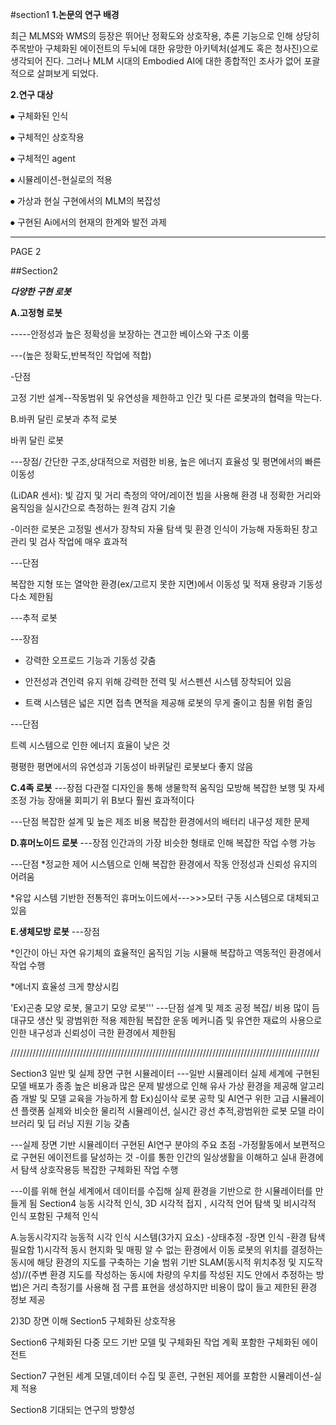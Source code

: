 #section1
**1.논문의 연구 배경**

최근 MLMS와 WMS의 등장은 뛰어난 정확도와 상호작용, 추론 기능으로 인해 상당히 주목받아 구체화된 에이전트의 두뇌에 대한 유망한 아키텍처(설계도 혹은 청사진)으로 생각되어 진다. 그러나 MLM 시대의 Embodied AI에 대한 종합적인 조사가 없어 포괄적으로 살펴보게 되었다.

**2.연구 대상**

⦁	구체화된 인식

⦁	구체적인 상호작용

⦁	구체적인 agent

⦁	시뮬레이션-현실로의 적용 

⦁	가상과 현실 구현에서의 MLM의 복잡성

   ⦁	구현된 Ai에서의 현재의 한계와 발전 과제

---------------------------------------
PAGE 2


##Section2

***다양한 구현 로봇***

**A.고정형 로봇**

-----안정성과 높은 정확성을 보장하는 견고한 베이스와 구조 이룸

---(높은 정확도,반복적인 작업에 적합)

-단점

고정 기반 설계--작동범위 및 유연성을 제한하고 인간 및 다른 로봇과의 협력을 막는다.

B.바퀴 달린 로봇과 추적 로봇

바퀴 달린 로봇

---장점/ 간단한 구조,상대적으로 저렴한 비용, 높은 에너지 효율성 및 평면에서의 빠른 이동성

(LiDAR 센서): 빛 감지 및 거리 측정의 약어/레이전 빔을 사용해 환경 내 정확한 거리와 움직임을 실시간으로 측정하는 원격 감지 기술

-이러한 로봇은 고정밀 센서가 장착되 자율 탐색 및 환경 인식이 가능해 자동화된 창고 관리 및 검사 작업에 매우 효과적

---단점

복잡한 지형 또는 열악한 환경(ex/고르지 못한 지면)에서 이동성 및 적재 용량과 기동성 다소 제한됨

---추적 로봇

---장점

* 강력한 오프로드 기능과 기동성 갖춤

* 안전성과 견인력 유지 위해 강력한 전력 및 서스펜션 시스템 장착되어 있음

* 트랙 시스템은 넓은 지면 접촉 면적을 제공해 로봇의 무게 줄이고 침몰 위험 줄임

---단점

트렉 시스템으로 인한 에너지 효율이 낮은 것

평평한 평면에서의 유연성과 기동성이 바퀴달린 로봇보다 좋지 않음

**C.4족 로봇**
---장점
다관절 디자인을 통해 생물학적 움직임 모방해 복잡한 보행 및 자세 조정 가능
장애물 회피기 위 B보다 훨씬 효과적이다

---단점
복잡한 설계 및 높은 제조 비용
복잡한 환경에서의 배터리 내구성 제한 문제

**D.휴머노이드 로봇**
---장점
인간과의 가장 비슷한 형태로 인해 복잡한 작업 수행 가능

---단점
*정교한 제어 시스템으로 인해 복잡한 환경에서 작동 안정성과 신뢰성 유지의 어려움

*유압 시스템 기반한 전통적인 휴머노이드에서--->>>모터 구동 시스템으로 대체되고 있음

**E.생체모방 로봇**
---장점

*인간이 아닌 자연 유기체의 효율적인 움직임 기능 시뮬해 복잡하고 역동적인 환경에서 작업 수행

*에너지 효율성 크게 향상시킴

'Ex)곤충 모양 로봇, 물고기 모양 로봇'''
---단점
설계 및 제조 공정 복잡/ 비용 많이 듬
대규모 생산 및 광범위한 적용 제한됨
복잡한 운동 메커니즘 및 유연한 재료의 사용으로 인한 내구성과 신뢰성이 극한 환경에서 제한됨

//////////////////////////////////////////////////////////////////////////////////////////////////

Section3
일반 및 실제 장면 구현 시뮬레이터
---일반 시뮬레이터
실제 세계에 구현된 모델 배포가 종종 높은 비용과 많은 문제 발생으로 인해 유사 가상 환경을 제공해 알고리즘 개발 및 모델 교육을 가능하게 함
Ex)심이삭
로봇 공학 및 AI연구 위한 고급 시뮬레이션 플랫폼
실제와 비슷한 물리적 시뮬레이션, 실시간 광선 추적,광범위한 로봇 모델 라이브러리 및 딥 러닝 지원 기능 갖춤


---실제 장면 기반 시뮬레이터
구현된 AI연구 분야의 주요 초점
-가정활동에서 보편적으로 구현된 에이전트를 달성하는 것
-이를 통한 인간의 일상생활을 이해하고 실내 환경에서 탐색 상호작용등 복잡한 구체화된 작업 수행

---이를 위해 현실 세계에서 데이터를 수집해 실제 환경을 기반으로 한 시뮬레이터를 만들게 됨
Section4
능동 시각적 인식, 3D 시각적 접지 , 시각적 언어 탐색 및 비시각적 인식 포함된 구체적 인식

A.능동시각지각
능동적 시각 인식 시스템(3가지 요소)
-상태추정
-장면 인식
-환경 탐색 
필요함
1)시각적 동시 현지화 및 매핑
알 수 없는 환경에서 이동 로봇의 위치를 결정하는 동시에 해당 환경의 지도를 구축하는 기술
범위 기반 SLAM(동시적 위치추정 및 지도작성)//(주변 환경 지도를 작성하는 동시에 차량의 우치를 작성된 지도 안에서 추정하는 방법)은 거리 측정기를 사용해 점 구름 표현을 생성하지만 비용이 많이 들고 제한된 환경 정보 제공



2)3D 장면 이해
Section5
구체화된 상호작용

Section6
구체화된 다중 모드 기반 모델 및 구체화된 작업 계획 포함한 구체화된 에이전트


Section7
구현된 세계 모델,데이터 수집 및 훈련, 구현된 제어를 포함한 시뮬레이션-실제 적용


Section8
기대되는 연구의 방향성
<!--stackedit_data:
eyJoaXN0b3J5IjpbOTkyNjE1MjE4LC05MDg0NDUzMDAsLTM4Nz
M4MjI1NF19
-->